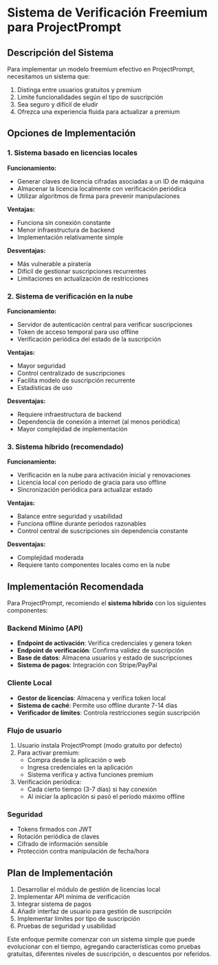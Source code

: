 # Sistema de Verificación Freemium para ProjectPrompt

## Descripción del Sistema

Para implementar un modelo freemium efectivo en ProjectPrompt, necesitamos un sistema que:
1. Distinga entre usuarios gratuitos y premium
2. Limite funcionalidades según el tipo de suscripción
3. Sea seguro y difícil de eludir
4. Ofrezca una experiencia fluida para actualizar a premium

## Opciones de Implementación

### 1. Sistema basado en licencias locales

**Funcionamiento:**
- Generar claves de licencia cifradas asociadas a un ID de máquina
- Almacenar la licencia localmente con verificación periódica
- Utilizar algoritmos de firma para prevenir manipulaciones

**Ventajas:**
- Funciona sin conexión constante
- Menor infraestructura de backend
- Implementación relativamente simple

**Desventajas:**
- Más vulnerable a piratería
- Difícil de gestionar suscripciones recurrentes
- Limitaciones en actualización de restricciones

### 2. Sistema de verificación en la nube

**Funcionamiento:**
- Servidor de autenticación central para verificar suscripciones
- Token de acceso temporal para uso offline
- Verificación periódica del estado de la suscripción

**Ventajas:**
- Mayor seguridad
- Control centralizado de suscripciones
- Facilita modelo de suscripción recurrente
- Estadísticas de uso

**Desventajas:**
- Requiere infraestructura de backend
- Dependencia de conexión a internet (al menos periódica)
- Mayor complejidad de implementación

### 3. Sistema híbrido (recomendado)

**Funcionamiento:**
- Verificación en la nube para activación inicial y renovaciones
- Licencia local con período de gracia para uso offline
- Sincronización periódica para actualizar estado

**Ventajas:**
- Balance entre seguridad y usabilidad
- Funciona offline durante períodos razonables
- Control central de suscripciones sin dependencia constante

**Desventajas:**
- Complejidad moderada
- Requiere tanto componentes locales como en la nube

## Implementación Recomendada

Para ProjectPrompt, recomiendo el **sistema híbrido** con los siguientes componentes:

### Backend Mínimo (API)

- **Endpoint de activación**: Verifica credenciales y genera token
- **Endpoint de verificación**: Confirma validez de suscripción
- **Base de datos**: Almacena usuarios y estado de suscripciones
- **Sistema de pagos**: Integración con Stripe/PayPal

### Cliente Local

- **Gestor de licencias**: Almacena y verifica token local
- **Sistema de caché**: Permite uso offline durante 7-14 días
- **Verificador de límites**: Controla restricciones según suscripción

### Flujo de usuario

1. Usuario instala ProjectPrompt (modo gratuito por defecto)
2. Para activar premium:
   - Compra desde la aplicación o web
   - Ingresa credenciales en la aplicación
   - Sistema verifica y activa funciones premium
3. Verificación periódica:
   - Cada cierto tiempo (3-7 días) si hay conexión
   - Al iniciar la aplicación si pasó el período máximo offline

### Seguridad

- Tokens firmados con JWT
- Rotación periódica de claves
- Cifrado de información sensible
- Protección contra manipulación de fecha/hora

## Plan de Implementación

1. Desarrollar el módulo de gestión de licencias local
2. Implementar API mínima de verificación
3. Integrar sistema de pagos
4. Añadir interfaz de usuario para gestión de suscripción
5. Implementar límites por tipo de suscripción
6. Pruebas de seguridad y usabilidad

Este enfoque permite comenzar con un sistema simple que puede evolucionar con el tiempo, agregando características como pruebas gratuitas, diferentes niveles de suscripción, o descuentos por referidos.